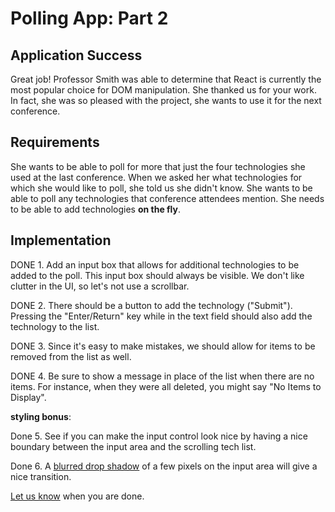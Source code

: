 # Polling App: Part 2

## Application Success

Great job! Professor Smith was able to determine that React is currently the most popular choice for DOM manipulation. She thanked us for your work. In fact, she was so pleased with the project, she wants to use it for the next conference.

## Requirements

She wants to be able to poll for more that just the four technologies she used at the last conference. When we asked her what technologies for which she would like to poll, she told us she didn't know. She wants to be able to poll any technologies that conference attendees mention. She needs to be able to add technologies **on the fly**.

## Implementation

DONE 1.  Add an input box that allows for additional technologies to be added to the poll. 
    This input box should always be visible. We don't like clutter in the UI, so let's not use a scrollbar. 
    
DONE 2.  There should be a button to add the technology ("Submit"). Pressing the "Enter/Return" key while in the text field should also add the technology to the list. 

DONE 3.  Since it's easy to make mistakes, we should allow for items to be removed from the list as well. 

DONE 4.  Be sure to show a message in place of the list when there are no items. For instance, when they were all deleted, you might say "No Items to Display".

**styling bonus**:

Done 5.  See if you can make the input control look nice by having a nice boundary between the input area and the scrolling tech list. 

Done 6.  A [blurred drop shadow](https://www.w3schools.com/css/css3_shadows.asp) of a few pixels on the input area will give a nice transition.

[Let us know](https://github.com/un-loop/PollProject/blob/master/PART3.md) when you are done.
